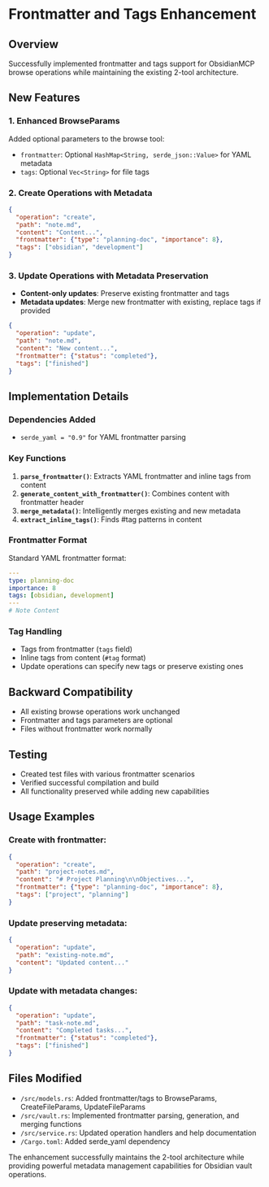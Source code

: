 # Frontmatter and Tags Enhancement

## Overview
Successfully implemented frontmatter and tags support for ObsidianMCP browse operations while maintaining the existing 2-tool architecture.

## New Features

### 1. Enhanced BrowseParams
Added optional parameters to the browse tool:
- `frontmatter`: Optional `HashMap<String, serde_json::Value>` for YAML metadata
- `tags`: Optional `Vec<String>` for file tags

### 2. Create Operations with Metadata
```json
{
  "operation": "create", 
  "path": "note.md",
  "content": "Content...",
  "frontmatter": {"type": "planning-doc", "importance": 8},
  "tags": ["obsidian", "development"]
}
```

### 3. Update Operations with Metadata Preservation
- **Content-only updates**: Preserve existing frontmatter and tags
- **Metadata updates**: Merge new frontmatter with existing, replace tags if provided
```json
{
  "operation": "update",
  "path": "note.md",
  "content": "New content...",
  "frontmatter": {"status": "completed"},
  "tags": ["finished"]
}
```

## Implementation Details

### Dependencies Added
- `serde_yaml = "0.9"` for YAML frontmatter parsing

### Key Functions
1. **`parse_frontmatter()`**: Extracts YAML frontmatter and inline tags from content
2. **`generate_content_with_frontmatter()`**: Combines content with frontmatter header
3. **`merge_metadata()`**: Intelligently merges existing and new metadata
4. **`extract_inline_tags()`**: Finds #tag patterns in content

### Frontmatter Format
Standard YAML frontmatter format:
```yaml
---
type: planning-doc
importance: 8
tags: [obsidian, development]
---
# Note Content
```

### Tag Handling
- Tags from frontmatter (`tags` field)
- Inline tags from content (`#tag` format)
- Update operations can specify new tags or preserve existing ones

## Backward Compatibility
- All existing browse operations work unchanged
- Frontmatter and tags parameters are optional
- Files without frontmatter work normally

## Testing
- Created test files with various frontmatter scenarios
- Verified successful compilation and build
- All functionality preserved while adding new capabilities

## Usage Examples

### Create with frontmatter:
```json
{
  "operation": "create",
  "path": "project-notes.md",
  "content": "# Project Planning\n\nObjectives...",
  "frontmatter": {"type": "planning-doc", "importance": 8},
  "tags": ["project", "planning"]
}
```

### Update preserving metadata:
```json
{
  "operation": "update",
  "path": "existing-note.md",
  "content": "Updated content..."
}
```

### Update with metadata changes:
```json
{
  "operation": "update",
  "path": "task-note.md",
  "content": "Completed tasks...",
  "frontmatter": {"status": "completed"},
  "tags": ["finished"]
}
```

## Files Modified
- `/src/models.rs`: Added frontmatter/tags to BrowseParams, CreateFileParams, UpdateFileParams
- `/src/vault.rs`: Implemented frontmatter parsing, generation, and merging functions
- `/src/service.rs`: Updated operation handlers and help documentation
- `/Cargo.toml`: Added serde_yaml dependency

The enhancement successfully maintains the 2-tool architecture while providing powerful metadata management capabilities for Obsidian vault operations.